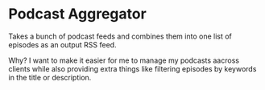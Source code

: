 # Podcast Aggregator

Takes a bunch of podcast feeds and combines them into one list of episodes as an output RSS feed.

Why? I want to make it easier for me to manage my podcasts aacross clients while also providing extra things like filtering episodes by keywords in the title or description.
